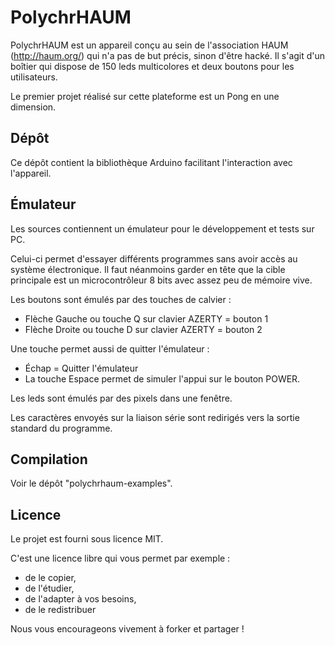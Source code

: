 # PolychrHAUM

PolychrHAUM est un appareil conçu au sein de l'association HAUM (http://haum.org/) qui n'a pas de but précis, sinon d'être hacké.
Il s'agit d'un boîtier qui dispose de 150 leds multicolores et deux boutons pour les utilisateurs.

Le premier projet réalisé sur cette plateforme est un Pong en une dimension.

## Dépôt

Ce dépôt contient la bibliothèque Arduino facilitant l'interaction avec l'appareil.

## Émulateur

Les sources contiennent un émulateur pour le développement et tests sur PC.

Celui-ci permet d'essayer différents programmes sans avoir accès au système électronique.
Il faut néanmoins garder en tête que la cible principale est un microcontrôleur 8 bits avec assez peu de mémoire vive.

Les boutons sont émulés par des touches de calvier :

 - Flèche Gauche ou touche Q sur clavier AZERTY = bouton 1
 - Flèche Droite ou touche D sur clavier AZERTY = bouton 2

Une touche permet aussi de quitter l'émulateur :

 - Échap = Quitter l'émulateur
 - La touche Espace permet de simuler l'appui sur le bouton POWER.

Les leds sont émulés par des pixels dans une fenêtre.

Les caractères envoyés sur la liaison série sont redirigés vers la sortie standard du programme.

## Compilation

Voir le dépôt "polychrhaum-examples".

## Licence

Le projet est fourni sous licence MIT.

C'est une licence libre qui vous permet par exemple :
 - de le copier,
 - de l'étudier,
 - de l'adapter à vos besoins,
 - de le redistribuer

Nous vous encourageons vivement à forker et partager !
